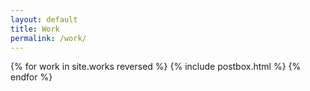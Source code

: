 ```yaml
---
layout: default
title: Work
permalink: /work/
---
```


<div class="works-grid-container">
    {% for work in site.works reversed %}
        {% include postbox.html %}
    {% endfor %}
</div>
